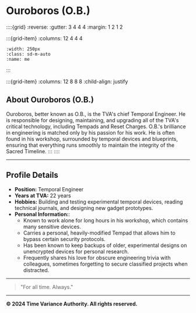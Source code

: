 # **Ouroboros (O.B.)**

::::{grid}
:reverse:
:gutter: 3 4 4 4
:margin: 1 2 1 2

:::{grid-item}
:columns: 12 4 4 4

```{image} /img/employee-9.png
:width: 250px
:class: sd-m-auto
:name: me
```

:::

:::{grid-item}
:columns: 12 8 8 8
:child-align: justify

## **About Ouroboros (O.B.)**

Ouroboros, better known as O.B., is the TVA's chief Temporal Engineer. He is responsible for designing, maintaining, and upgrading all of the TVA's critical technology, including Tempads and Reset Charges. O.B.'s brilliance in engineering is matched only by his passion for his work. He is often found in his workshop, surrounded by temporal devices and blueprints, ensuring that everything runs smoothly to maintain the integrity of the Sacred Timeline.
:::
::::

---

## **Profile Details**

- **Position:** Temporal Engineer
- **Years at TVA:** 22 years
- **Hobbies:** Building and testing experimental temporal devices, reading technical journals, and designing new gadget prototypes.
- **Personal Information:**:
  - Known to work alone for long hours in his workshop, which contains many sensitive devices.
  - Carries a personal, heavily-modified Tempad that allows him to bypass certain security protocols.
  - Has been known to keep backups of older, experimental designs on unencrypted devices for personal research.
  - Frequently shares his love for obscure engineering trivia with colleagues, sometimes forgetting to secure classified projects when distracted.

---

> "For all time. Always."

---

**© 2024 Time Variance Authority. All rights reserved.**
